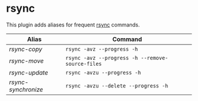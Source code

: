# rsync

This plugin adds aliases for frequent [rsync](https://rsync.samba.org/) commands.

| Alias               | Command                                          |
| ------------------- | ------------------------------------------------ |
| *rsync-copy*        | `rsync -avz --progress -h`                       |
| *rsync-move*        | `rsync -avz --progress -h --remove-source-files` |
| *rsync-update*      | `rsync -avzu --progress -h`                      |
| *rsync-synchronize* | `rsync -avzu --delete --progress -h`             |

